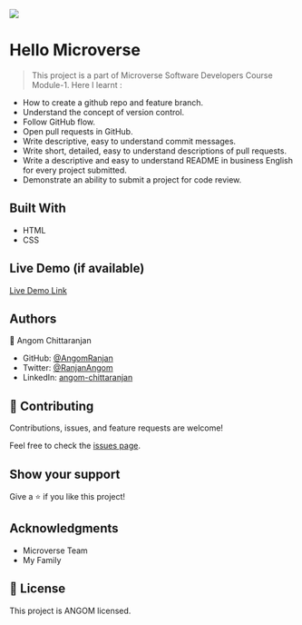 ![](https://img.shields.io/badge/Microverse-blueviolet)

# Hello Microverse

> This project is a part of Microverse Software Developers Course Module-1.
Here I learnt :
  - How to create a github repo and feature branch.
  - Understand the concept of version control.
  - Follow GitHub flow.
  - Open pull requests in GitHub.
  - Write descriptive, easy to understand commit messages.
  - Write short, detailed, easy to understand descriptions of pull requests.
  - Write a descriptive and easy to understand README in business English for every project submitted.
  - Demonstrate an ability to submit a project for code review.



## Built With

- HTML
- CSS

## Live Demo (if available)

[Live Demo Link](https://angomranjan.github.io/Hello-Microverse/)

## Authors

👤 Angom Chittaranjan

- GitHub: [@AngomRanjan](https://github.com/AngomRanjan)
- Twitter: [@RanjanAngom](https://twitter.com/RanjanAngom)
- LinkedIn: [angom-chittaranjan](https://linkedin.com/in/angom-chittaranjan)

## 🤝 Contributing

Contributions, issues, and feature requests are welcome!

Feel free to check the [issues page](../../issues/).

## Show your support

Give a ⭐️ if you like this project!

## Acknowledgments

- Microverse Team
- My Family

## 📝 License

This project is ANGOM licensed.